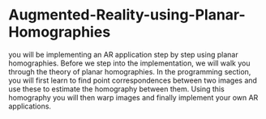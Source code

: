 # Augmented-Reality-using-Planar-Homographies

 you will be implementing an AR application step by step using planar
homographies. Before we step into the implementation, we will walk you through the theory of planar homographies. In the programming section, you will first learn to find point correspondences between two images and use these to estimate the homography between them. Using this homography you will then warp images and finally implement your own AR applications.
